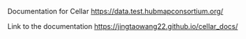Documentation for Cellar https://data.test.hubmapconsortium.org/

Link to the documentation https://jingtaowang22.github.io/cellar_docs/
